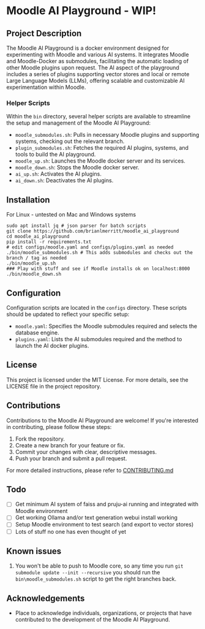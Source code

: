 # Moodle AI Playground - WIP!

## Project Description
The Moodle AI Playground is a docker environment designed for experimenting with Moodle and various AI systems. It integrates Moodle and Moodle-Docker as submodules, facilitating the automatic loading of other Moodle plugins upon request. The AI aspect of the playground includes a series of plugins supporting vector stores and local or remote Large Language Models (LLMs), offering scalable and customizable AI experimentation within Moodle.

### Helper Scripts
Within the `bin` directory, several helper scripts are available to streamline the setup and management of the Moodle AI Playground:

- `moodle_submodules.sh`: Pulls in necessary Moodle plugins and supporting systems, checking out the relevant branch.
- `plugin_submodules.sh`: Fetches the required AI plugins, systems, and tools to build the AI playground.
- `moodle_up.sh`: Launches the Moodle docker server and its services.
- `moodle_down.sh`: Stops the Moodle docker server.
- `ai_up.sh`: Activates the AI plugins.
- `ai_down.sh`: Deactivates the AI plugins.

## Installation

For Linux - untested on Mac and Windows systems

```
sudo apt install jq # json parser for batch scripts
git clone https://github.com/brianlmerritt/moodle_ai_playground
cd moodle_ai_playground
pip install -r requirements.txt
# edit configs/moodle.yaml and configs/plugins.yaml as needed
./bin/moodle_submodules.sh # This adds submodules and checks out the branch / tag as needed
./bin/moodle_up.sh 
### Play with stuff and see if Moodle installs ok on localhost:8000
./bin/moodle_down.sh

```

## Configuration
Configuration scripts are located in the `configs` directory. These scripts should be updated to reflect your specific setup:

- `moodle.yaml`: Specifies the Moodle submodules required and selects the database engine.
- `plugins.yaml`: Lists the AI submodules required and the method to launch the AI docker plugins.

## License
This project is licensed under the MIT License. For more details, see the LICENSE file in the project repository.

## Contributions
Contributions to the Moodle AI Playground are welcome! If you're interested in contributing, please follow these steps:

1. Fork the repository.
2. Create a new branch for your feature or fix.
3. Commit your changes with clear, descriptive messages.
4. Push your branch and submit a pull request.

For more detailed instructions, please refer to [CONTRIBUTING.md](CONTRIBUTING.md)

## Todo
- [ ] Get minimum AI system of faiss and pruju-ai running and integrated with Moodle environment
- [ ] Get working Ollama and/or text generation webui install working
- [ ] Setup Moodle environment to test search (and export to vector stores)
- [ ] Lots of stuff no one has even thought of yet

## Known issues

1. You won't be able to push to Moodle core, so any time you run `git submodule update --init --recursive` you should run the `bin\moodle_submodules.sh` script to get the right branches back.

## Acknowledgements
- Place to acknowledge individuals, organizations, or projects that have contributed to the development of the Moodle AI Playground.

